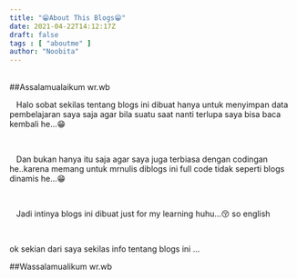 ```yaml
---
title: "😁About This Blogs😁"
date: 2021-04-22T14:12:17Z
draft: false
tags : [ "aboutme" ]
author: "Noobita"
---
```


<!Doctype html>
<html>
<br>
##Assalamualaikum wr.wb
<br>
<p class="justify">&nbsp;&nbsp; Halo sobat sekilas tentang blogs ini dibuat hanya untuk menyimpan data pembelajaran saya saja agar bila suatu saat nanti terlupa saya bisa baca kembali he...😁</p>
<br>
<p class="justify">&nbsp;&nbsp; Dan bukan hanya itu saja agar saya juga terbiasa dengan codingan he..karena memang untuk mrnulis diblogs ini full code tidak seperti blogs dinamis he...😁</p>
<br>
<p class="justify">&nbsp;&nbsp; Jadi intinya blogs ini dibuat just for my learning huhu...😚 so english</p>
<br>
<p> ok sekian dari saya sekilas info tentang blogs ini ...</p>

##Wassalamualikum wr.wb

</html>
